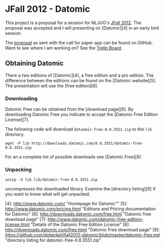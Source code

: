 JFall 2012 - Datomic
====================

This project is a proposal for a session for NLJUG's 
[JFall 2012][1]. The proposal was accepted and I will presenting on
[Datomic][4] in an early bird session.

The [proposal][2] as sent with the call for paper app can be found on
GitHub. Want to see where I am working on? See the [Trello Board][3].

Obtaining Datomic
-----------------

There a two editions of [Datomic][4], a free edition and a pro edition. The
difference between the editions can be found on the [Datomic
website][5]. The presentation will use the [free edition][6].

### Downloading

Datomic Free can be obtained from the [download page][6]. By
downloading Datomic Free you indicate to accept the 
[Datomic Free Edition License][7].

The following code will download `dataomic-free-0.8.3551.zip` to the
`lib` directory.

    wget -P lib http://downloads.datomic.com/0.8.3551/datomic-free-0.8.3551.zip

For an a complete list of possible downloads see [Datomic Free][8]

### Unpacking

    unzip -d lib lib/datomic-free-0.8.3551.zip

uncompresses the downloaded library. Examine the 
[directory listing][9] if you want to know what will get unpacked.

[1]: http://www.nljug.org/jfall/ "JFall homepage"
[2]: https://github.com/dvberkel/jfall2012-datomic/blob/master/proposal.md "The proposal for this talk on GitHub"
[3]: https://trello.com/board/jfall-2012-datomic/4ff6d141731da3d517067900 "Trello board for the JFall 2012 Datomic Session Proposal."
[4]: http://www.datomic.com/ "Homepage for Datomic""
[5]: http://www.datomic.com/pricing.html "Editions and Pricing documentation for Datomic"
[6]: http://downloads.datomic.com/free.html "Datomic free download page"
[7]: http://www.datomic.com/datomic-free-edition-license.html "Details of the Datomic Free Edition License"
[8]: http://downloads.datomic.com/free.html "Datomic Free download page"
[9]: https://github.com/dvberkel/jfall2012-datomic/blob/master/datomic-free.md "directory listing for datomic-free-0.8.3551.zip"

